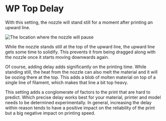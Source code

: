 WP Top Delay
====
With this setting, the nozzle will stand still for a moment after printing an upward line.

![The location where the nozzle will pause](../images/wireframe_top_delay.svg)

While the nozzle stands still at the top of the upward line, the upward line gets some time to solidify. This prevents it from being dragged along with the nozzle once it starts moving downwards again.

Of course, adding delay adds significantly on the printing time. While standing still, the heat from the nozzle can also melt the material and it will be oozing there at the top. This adds a blob of molten material on top of a single line of filament, which makes that line a bit top heavy.

This setting adds a conglomerate of factors to the print that are hard to predict. Which precise delay works best for your material, printer and model needs to be determined experimentally. In general, increasing the delay within reason tends to have a positive impact on the reliability of the print but a big negative impact on printing speed.